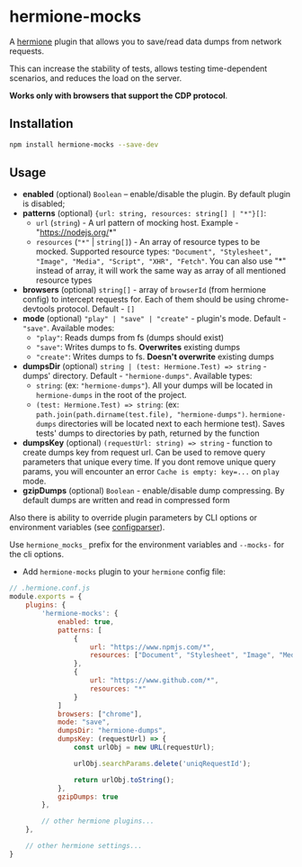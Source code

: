 # hermione-mocks

A [hermione](https://github.com/gemini-testing/hermione) plugin that allows you to save/read data dumps from network requests. 

This can increase the stability of tests, allows testing time-dependent scenarios, and reduces the load on the server.

**Works only with browsers that support the CDP protocol**.

## Installation

```bash
npm install hermione-mocks --save-dev
```

## Usage

* **enabled** (optional) `Boolean` – enable/disable the plugin. By default plugin is disabled;
* **patterns** (optional) `{url: string, resources: string[] | "*"}[]`:
  - `url` (`string`) - A url pattern of mocking host. Example - "https://nodejs.org/*"
  - `resources` (`"*"` | `string[]`) - An array of resource types to be mocked. Supported resource types: `"Document", "Stylesheet", "Image", "Media", "Script", "XHR", "Fetch"`. You can also use "*" instead of array, it will work the same way as array of all mentioned resource types
* **browsers** (optional) `string[]` - array of `browserId` (from hermione config) to intercept requests for. Each of them should be using chrome-devtools protocol. Default - `[]`
* **mode** (optional) `"play" | "save" | "create"` - plugin's mode. Default - `"save"`. Available modes:
   - `"play"`: Reads dumps from fs (dumps should exist) 
   - `"save"`: Writes dumps to fs. **Overwrites** existing dumps
   - `"create"`: Writes dumps to fs. **Doesn't overwrite** existing dumps
* **dumpsDir** (optional) `string | (test: Hermione.Test) => string` -  dumps' directory. Default - `"hermione-dumps"`. Available types:
   - `string`: (ex: `"hermione-dumps"`). All your dumps will be located in `hermione-dumps` in the root of the project.
   - `(test: Hermione.Test) => string`: (ex: `path.join(path.dirname(test.file), "hermione-dumps")`. `hermione-dumps` directories will be located next to each hermione test). Saves tests' dumps to directories by path, returned by the function
* **dumpsKey** (optional) `(requestUrl: string) => string` - function to create dumps key from request url. Сan be used to remove query parameters that unique every time. If you dont remove unique query params, you will encounter an error `Cache is empty: key=...` on `play` mode.
* **gzipDumps** (optional) `Boolean` - enable/disable dump compressing. By default dumps are written and read in compressed form

Also there is ability to override plugin parameters by CLI options or environment variables (see [configparser](https://github.com/gemini-testing/configparser)).

Use `hermione_mocks_` prefix for the environment variables and `--mocks-` for the cli options.

* Add `hermione-mocks` plugin to your `hermione` config file:
```js
// .hermione.conf.js
module.exports = {
    plugins: {
        'hermione-mocks': {
            enabled: true,
            patterns: [
                {
                    url: "https://www.npmjs.com/*",
                    resources: ["Document", "Stylesheet", "Image", "Media", "Script", "XHR", "Fetch"]
                },
                {
                    url: "https://www.github.com/*",
                    resources: "*"
                }
            ]
            browsers: ["chrome"],
            mode: "save",
            dumpsDir: "hermione-dumps",
            dumpsKey: (requestUrl) => {
                const urlObj = new URL(requestUrl);

                urlObj.searchParams.delete('uniqRequestId');

                return urlObj.toString();
            },
            gzipDumps: true
        },

        // other hermione plugins...
    },

    // other hermione settings...
}
```
